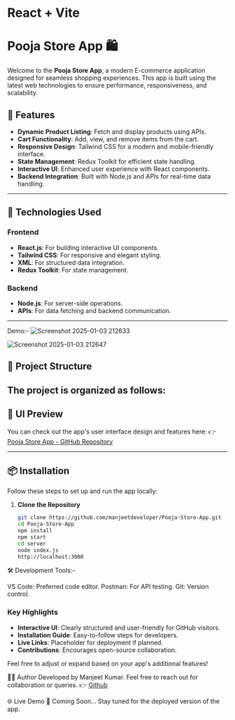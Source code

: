 # React + Vite

# Pooja Store App 🛍️

Welcome to the **Pooja Store App**, a modern E-commerce application designed for seamless shopping experiences. This app is built using the latest web technologies to ensure performance, responsiveness, and scalability.

## 🌟 Features

- **Dynamic Product Listing**: Fetch and display products using APIs.
- **Cart Functionality**: Add, view, and remove items from the cart.
- **Responsive Design**: Tailwind CSS for a modern and mobile-friendly interface.
- **State Management**: Redux Toolkit for efficient state handling.
- **Interactive UI**: Enhanced user experience with React components.
- **Backend Integration**: Built with Node.js and APIs for real-time data handling.

---

## 🚀 Technologies Used

### **Frontend**
- **React.js**: For building interactive UI components.
- **Tailwind CSS**: For responsive and elegant styling.
- **XML**: For structured data integration.
- **Redux Toolkit**: For state management.

### **Backend**
- **Node.js**: For server-side operations.
- **APIs**: For data fetching and backend communication.

---

Demo:- ![Screenshot 2025-01-03 212633](https://github.com/user-attachments/assets/230146d8-8bf2-4f91-b014-f9a90c3231de)

![Screenshot 2025-01-03 212647](https://github.com/user-attachments/assets/318357a2-0000-455a-8999-5e801cc40b6f)




## 📂 Project Structure

The project is organized as follows:
---

## 🎨 UI Preview

You can check out the app's user interface design and features here:
👉 [Pooja Store App - GitHub Repository](https://github.com/manjeetdeveloper/Pooja-Store-App/tree/main)

---

## 📦 Installation

Follow these steps to set up and run the app locally:

1. **Clone the Repository**
   ```bash
   git clone https://github.com/manjeetdeveloper/Pooja-Store-App.git
   cd Pooja-Store-App
   npm install
   npm start
   cd server
   node index.js
   http://localhost:3000

🛠️ Development Tools:- 

VS Code: Preferred code editor.
Postman: For API testing.
Git: Version control.



### Key Highlights
- **Interactive UI**: Clearly structured and user-friendly for GitHub visitors.
- **Installation Guide**: Easy-to-follow steps for developers.
- **Live Links**: Placeholder for deployment if planned.
- **Contributions**: Encourages open-source collaboration.

Feel free to adjust or expand based on your app's additional features!


🧑‍💻 Author
Developed by Manjeet Kumar.
Feel free to reach out for collaboration or queries.
👉 [Github](https://github.com/manjeetdeveloper)


🌐 Live Demo
🚧 Coming Soon... Stay tuned for the deployed version of the app.



